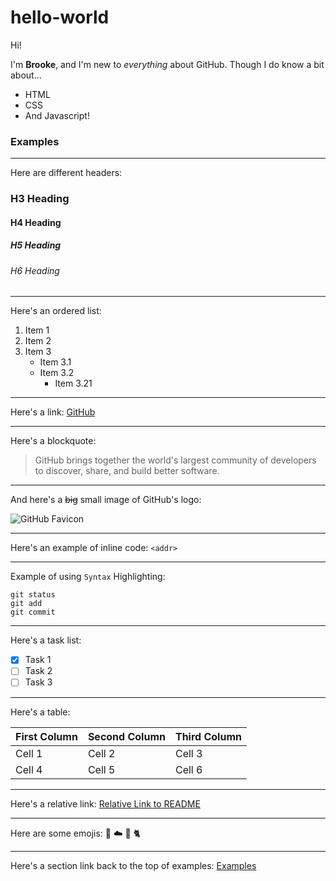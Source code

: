 # hello-world

Hi!

I'm **Brooke**, and I'm new to *everything* about GitHub.
Though I do know a bit about...
* HTML
* CSS
* And Javascript!

### Examples
---
Here are different headers:
### H3 Heading
#### H4 Heading
##### H5 Heading
###### H6 Heading

---

Here's an ordered list:
1. Item 1
1. Item 2
1. Item 3
   - Item 3.1
   - Item 3.2
     - Item 3.21
     
---

Here's a link:
[GitHub](https://github.com/)
 
---

Here's a blockquote:

>GitHub brings together the world's largest community of developers to discover, share, and build better software. 

---

And here's a ~~big~~ small image of GitHub's logo:

![GitHub Favicon](https://github.com/favicon.ico)

---

Here's an example of inline code:
`<addr>`

---

Example of using `Syntax` Highlighting:
```
git status
git add
git commit
```

---

Here's a task list:

- [x] Task 1
- [ ] Task 2
- [ ] Task 3

---

Here's a table:

First Column | Second Column | Third Column
------------ | ------------- | -------------
Cell 1 | Cell 2 | Cell 3
Cell 4 | Cell 5 | Cell 6

---

Here's a relative link:
[Relative Link to README](/README.md)

---

Here are some emojis:
:purple_heart: :cloud: :cherry_blossom: :cat2:

---

Here's a section link back to the top of examples:
[Examples](https://github.com/brookeuren/hello-world/blob/readme-edits-06/README.md#examples)


